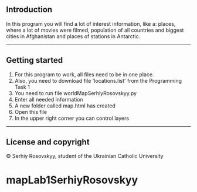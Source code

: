 ## Introduction
In this program you will find a lot of interest information, like a:
places, where a lot of movies were filmed, population of all countries
and biggest cities in Afghanistan and places of stations in Antarctic.

---

## Getting started
1. For this program to work, all files need to be in one place.
2. Also, you need to download file 'locations.list' from the Programming Task 1
3. You need to run file worldMapSerhiyRosovskyy.py
4. Enter all needed information
5. A new folder called map.html has created
6. Open this file
7. In the upper right corner you can control layers

---

## License and copyright
© Serhiy Rosovskyy, student of the Ukrainian Catholic University
# mapLab1SerhiyRosovskyy
